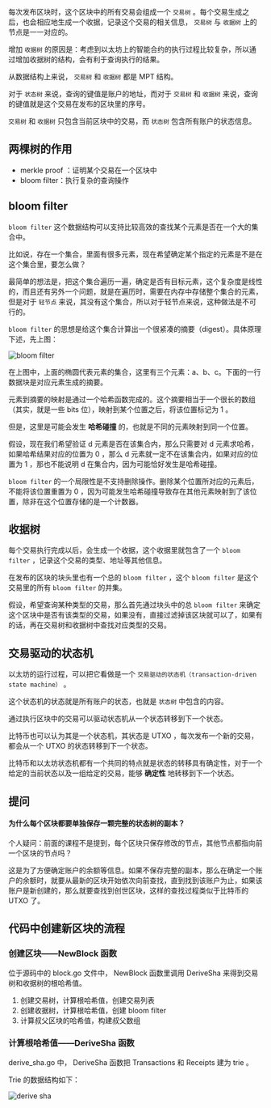 每次发布区块时，这个区块中的所有交易会组成一个 `交易树` 。每个交易生成之后，也会相应地生成一个收据，记录这个交易的相关信息， `交易树` 与 `收据树` 上的节点是一一对应的。

增加 `收据树` 的原因是：考虑到以太坊上的智能合约的执行过程比较复杂，所以通过增加收据树的结构，会有利于查询执行的结果。

从数据结构上来说， `交易树` 和 `收据树` 都是 MPT 结构。

对于 `状态树` 来说，查询的键值是账户的地址，而对于 `交易树` 和 `收据树` 来说，查询的键值就是这个交易在发布的区块里的序号。

`交易树` 和 `收据树` 只包含当前区块中的交易，而 `状态树` 包含所有账户的状态信息。

## 两棵树的作用

- merkle proof ：证明某个交易在一个区块中
- bloom filter：执行复杂的查询操作

## bloom filter

`bloom filter` 这个数据结构可以支持比较高效的查找某个元素是否在一个大的集合中。

比如说，存在一个集合，里面有很多元素，现在希望确定某个指定的元素是不是在这个集合里，要怎么做？

最简单的想法是，把这个集合遍历一遍，确定是否有目标元素，这个复杂度是线性的，而且还有另外一个问题，就是在遍历时，需要在内存中存储整个集合的元素，但是对于 `轻节点` 来说，其没有这个集合，所以对于轻节点来说，这种做法是不可行的。

`bloom filter` 的思想是给这个集合计算出一个很紧凑的摘要（digest）。具体原理下述，先上图：

![bloom filter](~@/images/eth/eth17/bloom_filter.png)

在上图中，上面的椭圆代表元素的集合，这里有三个元素：a、b、c。下面的一行数据块是对应元素生成的摘要。

元素到摘要的映射是通过一个哈希函数完成的。这个摘要相当于一个很长的数组（其实，就是一些 bits 位），映射到某个位置之后，将该位置标记为 1 。

但是，这里是可能会发生 **哈希碰撞** 的，也就是不同的元素映射到同一个位置。

假设，现在我们希望验证 d 元素是否在该集合内，那么只需要对 d 元素求哈希，如果哈希结果对应的位置为 0 ，那么 d 元素就一定不在该集合内，如果对应的位置为 1 ，那也不能说明 d 在集合内，因为可能恰好发生是哈希碰撞。

`bloom filter` 的一个局限性是不支持删除操作。删除某个位置所对应的元素后，不能将该位置重置为 0 ，因为可能发生哈希碰撞导致存在其他元素映射到了该位置，除非在这个位置存储的是一个计数器。

## 收据树

每个交易执行完成以后，会生成一个收据，这个收据里就包含了一个 `bloom filter` ，记录这个交易的类型、地址等其他信息。

在发布的区块的块头里也有一个总的 `bloom filter` ，这个 `bloom filter` 是这个交易里的所有 `bloom filter` 的并集。

假设，希望查询某种类型的交易，那么首先通过块头中的总 `bloom filter` 来确定这个区块中是否有该类型的交易，如果没有，直接过滤掉该区块就可以了，如果有的话，再在交易树和收据树中查找对应类型的交易。

## 交易驱动的状态机

以太坊的运行过程，可以把它看做是一个 `交易驱动的状态机（transaction-driven state machine）` 。

这个状态机的状态就是所有账户的状态，也就是 `状态树` 中包含的内容。

通过执行区块中的交易可以驱动状态机从一个状态转移到下一个状态。

比特币也可以认为其是一个状态机，其状态是 UTXO ，每次发布一个新的交易，都会从一个 UTXO 的状态转移到下一个状态。

比特币和以太坊状态机都有一个共同的特点就是状态的转移具有确定性，对于一个给定的当前状态以及一组给定的交易，能够 **确定性** 地转移到下一个状态。

## 提问

#### 为什么每个区块都要单独保存一颗完整的状态树的副本？

个人疑问：前面的课程不是提到，每个区块只保存修改的节点，其他节点都指向前一个区块的节点吗？

这是为了方便确定账户的余额等信息。如果不保存完整的副本，那么在确定一个账户的余额时，就要从最新的区块开始依次向前查找，直到找到该账户为止，如果该账户是新创建的，那么就要查找到创世区块，这样的查找过程类似于比特币的 UTXO 了。

## 代码中创建新区块的流程

### 创建区块——NewBlock 函数

位于源码中的 block.go 文件中， NewBlock 函数里调用 DeriveSha 来得到交易树和收据树的根哈希值。

1. 创建交易树，计算根哈希值，创建交易列表
2. 创建收据树，计算根哈希值，创建 bloom filter
3. 计算叔父区块的哈希值，构建叔父数组

### 计算根哈希值——DeriveSha 函数

derive_sha.go 中， DeriveSha 函数把 Transactions 和 Receipts 建为 trie 。

Trie 的数据结构如下：

![derive sha](~@/images/eth/eth17/derive_sha.png)
